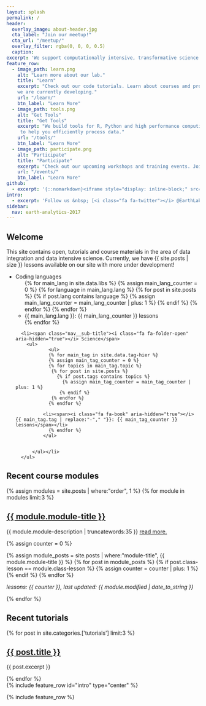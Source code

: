 ```yaml
---
layout: splash
permalink: /
header:
  overlay_image: about-header.jpg
  cta_label: "Join our meetup!"
  cta_url: "/meetup/"
  overlay_filter: rgba(0, 0, 0, 0.5)
  caption:
excerpt: 'We support computationally intensive, transformative science'
feature_row:
  - image_path: learn.png
    alt: "Learn more about our lab."
    title: "Learn"
    excerpt: "Check out our code tutorials. Learn about courses and programs
    we are currently developing."
    url: "/learn/"
    btn_label: "Learn More"
  - image_path: tools.png
    alt: "Get Tools"
    title: "Get Tools"
    excerpt: "We build tools for R, Python and high performance computing environments
     to help you efficiently process data."
    url: "/tools/"
    btn_label: "Learn More"
  - image_path: participate.png
    alt: "Participate"
    title: "Participate"
    excerpt: "Check out our upcoming workshops and training events. Join our weekly meetup."
    url: "/events/"
    btn_label: "Learn More"
github:
  - excerpt: '{::nomarkdown}<iframe style="display: inline-block;" src="https://ghbtns.com/github-btn.html?user=mmistakes&repo=minimal-mistakes&type=star&count=true&size=large" frameborder="0" scrolling="0" width="160px" height="30px"></iframe> <iframe style="display: inline-block;" src="https://ghbtns.com/github-btn.html?user=mmistakes&repo=minimal-mistakes&type=fork&count=true&size=large" frameborder="0" scrolling="0" width="158px" height="30px"></iframe>{:/nomarkdown}'
intro:
  - excerpt: 'Follow us &nbsp; [<i class="fa fa-twitter"></i> @EarthLabCU](https://twitter.com/EarthLabCU){: .btn .btn--twitter}'
sidebar:
  nav: earth-analytics-2017
---
```


## Welcome

This site contains open, tutorials and course materials in the area of data integration
and data intensive science. Currently, we have {{ site.posts | size }} lessons
available on our site with more under development!

<div class="sidebar sticky">
<!-- remove for now
{% for tag in site.tags %}
  {% assign t = tag | first %}
  {% assign posts = tag | last %}
  <li>{{ t | downcase | replace:" ","-" }}: {{ posts | size }} posts</li>
{% endfor %}
-->

<nav class="nav__list">
  <ul>
    <li><span class="nav__sub-title"><i class="fa fa-folder-open" aria-hidden="true"></i> Coding languages</span>
      <ul>
            {% for main_lang in site.data.libs %}
            {% assign main_lang_counter = 0 %}
            {% for language in main_lang.lang %}
             {% for post in site.posts %}
               {% if post.lang contains language %}
                 {% assign main_lang_counter = main_lang_counter | plus: 1 %}
                {% endif %}
             {% endfor %}
            {% endfor %}
            <li><span><i class="fa fa-book" aria-hidden="true"></i> {{ main_lang.lang }}: {{ main_lang_counter }} lessons </span></li>
            {% endfor %}
        </ul></li>
    </ul>
    <ul>

      <li><span class="nav__sub-title"><i class="fa fa-folder-open" aria-hidden="true"></i> Science</span>
        <ul>
                <ul>
                {% for main_tag in site.data.tag-hier %}
                {% assign main_tag_counter = 0 %}
                {% for topics in main_tag.topic %}
                 {% for post in site.posts %}
                   {% if post.tags contains topics %}
                     {% assign main_tag_counter = main_tag_counter | plus: 1 %}
                    {% endif %}
                 {% endfor %}
                {% endfor %}

              <li><span><i class="fa fa-book" aria-hidden="true"></i> {{ main_tag.tag | replace:"-"," "}}: {{ main_tag_counter }} lessons</span></li>
                {% endfor %}
              </ul>


          </ul></li>
      </ul>
</nav>
</div>

<div class="archive" markdown="1">

## Recent course modules

{% assign modules = site.posts | where:"order", 1 %}
{% for module in modules limit:3 %}

<div class="list__item">
  <article class="archive__item" >
  <h2 class="archive__item-title">
  <a href="{{ site.url }}{{ module.permalink }}">{{ module.module-title }}</a></h2>
  <p class='archive__item-excerpt'>{{ module.module-description | truncatewords:35 }} <a href="{{ site.url }}{{ module.permalink }}">read more.</a>  </p>

  {% assign counter = 0 %}
  <!-- this may not work -->
  {% assign module_posts = site.posts | where:"module-title", {{ module.module-title }} %}
  {% for post in module_posts %}
      {% if post.class-lesson == module.class-lesson %}
        {% assign counter = counter | plus: 1 %}
      {% endif %}
  {% endfor %}
  <p class="archive__item-excerpt"><i>lessons: {{ counter }}, last updated: {{ module.modified | date_to_string }}</i></p>
  </article>
</div>

{% endfor %}



## Recent tutorials

{% for post in site.categories.['tutorials'] limit:3 %}
<!-- List the most recent 3 tutorials  -->
<div class="list__item">
<article class="archive__item">
  <h2 class="archive__item-title"><a href="{{ site.baseurl }}{{ post.url}}">{{ post.title }}</a></h2>
  <p class="archive__item-excerpt">{{ post.excerpt }}</p>
</article>
</div>
{% endfor %}

</div>
{% include feature_row id="intro" type="center" %}

{% include feature_row %}
